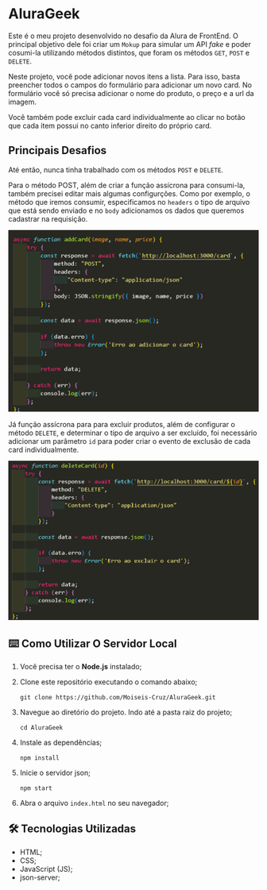 # AluraGeek

Este é o meu projeto desenvolvido no desafio da Alura de FrontEnd.
O principal objetivo dele foi criar um `Mokup` para simular um API <i>fake</i> e poder cosumi-la utilizando métodos distintos, que foram os métodos `GET`, `POST` e `DELETE`.
<br>

Neste projeto, você pode adicionar novos itens a lista. Para isso, basta preencher todos o campos do formulário para adicionar um novo card. No formulário você só precisa adicionar o nome do produto, o preço e a url da imagem.
<br>

Você também pode excluir cada card individualmente ao clicar no botão que cada item possui no canto inferior direito do próprio card.

## Principais Desafios

Até então, nunca tinha trabalhado com os métodos `POST` e `DELETE`.

Para o método POST, além de criar a função assícrona para consumi-la, também precisei editar mais algumas configurções. Como por exemplo, o método que iremos consumir, especificamos no `headers` o tipo de arquivo que está sendo enviado e no `body` adicionamos os dados que queremos cadastrar na requisição.

<img src="./src/images/method-post.png">

<br>

Já função assícrona para para excluir produtos, além de configurar o método `DELETE`, e determinar o tipo de arquivo a ser excluído, foi necessário adicionar um parâmetro `id` para poder criar o evento de exclusão de cada card individualmente.

<img src="./src/images/method-delete.png">

## ⌨️ Como Utilizar O Servidor Local

1. Você precisa ter o **Node.js** instalado;

2. Clone este repositório executando o comando abaixo;

   ```
   git clone https://github.com/Moiseis-Cruz/AluraGeek.git
   ```

3. Navegue ao diretório do projeto. Indo até a pasta raiz do projeto;

   ```
   cd AluraGeek
   ```

4. Instale as dependências;

   ```
   npm install
   ```

5. Inicie o servidor json;

   ```
   npm start
   ```

6. Abra o arquivo `index.html` no seu navegador;

## 🛠️ Tecnologias Utilizadas

- HTML;
- CSS;
- JavaScript (JS);
- json-server;

<img src="./src/images/alurageek-02.gif" alt="" />
